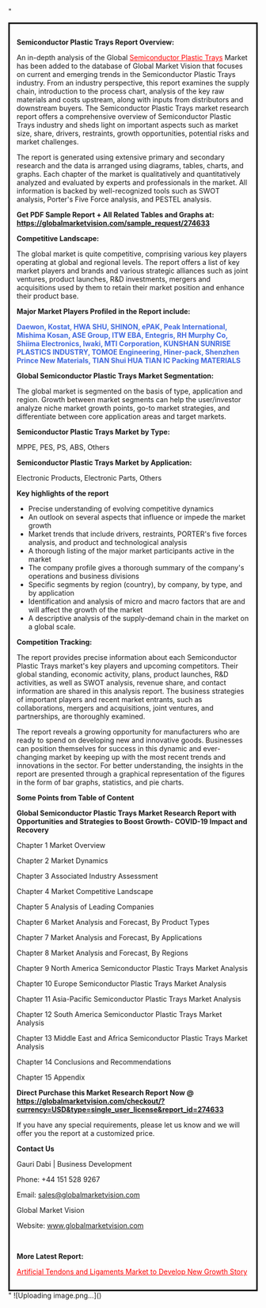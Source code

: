 "<div style='border: 3px solid black; padding: 1em;'>

<strong>Semiconductor Plastic Trays Report Overview:</strong>

An in-depth analysis of the Global <a style='color: #ff0000;' href='https://globalmarketvision.com/reports/global-semiconductor-plastic-trays-market/274633'>Semiconductor Plastic Trays</a> Market has been added to the database of Global Market Vision that focuses on current and emerging trends in the Semiconductor Plastic Trays industry. From an industry perspective, this report examines the supply chain, introduction to the process chart, analysis of the key raw materials and costs upstream, along with inputs from distributors and downstream buyers. The Semiconductor Plastic Trays market research report offers a comprehensive overview of Semiconductor Plastic Trays industry and sheds light on important aspects such as market size, share, drivers, restraints, growth opportunities, potential risks and market challenges.

The report is generated using extensive primary and secondary research and the data is arranged using diagrams, tables, charts, and graphs. Each chapter of the market is qualitatively and quantitatively analyzed and evaluated by experts and professionals in the market. All information is backed by well-recognized tools such as SWOT analysis, Porter's Five Force analysis, and PESTEL analysis.

<strong>Get PDF Sample Report + All Related Tables and Graphs at</strong><strong>:</strong><strong> <a style='color: #ff0000;' href='https://globalmarketvision.com/sample_request/274633?utm_source=linkedinPulse&utm_medium=SN&utm_campaign=SN'><strong>https://globalmarketvision.com/sample_request/274633</strong></a></strong>

<strong>Competitive Landscape:</strong>

The global market is quite competitive, comprising various key players operating at global and regional levels. The report offers a list of key market players and brands and various strategic alliances such as joint ventures, product launches, R&amp;D investments, mergers and acquisitions used by them to retain their market position and enhance their product base.

<strong>Major Market Players Profiled in the Report include:</strong>

<strong style='color: #4169e1;'>Daewon, Kostat, HWA SHU, SHINON, ePAK, Peak International, Mishima Kosan, ASE Group, ITW EBA, Entegris, RH Murphy Co, Shiima Electronics, Iwaki, MTI Corporation, KUNSHAN SUNRISE PLASTICS INDUSTRY, TOMOE Engineering, Hiner-pack, Shenzhen Prince New Materials, TIAN Shui HUA TIAN IC Packing MATERIALS</strong>

<strong>Global Semiconductor Plastic Trays Market Segmentation:</strong>

The global market is segmented on the basis of type, application and region. Growth between market segments can help the user/investor analyze niche market growth points, go-to market strategies, and differentiate between core application areas and target markets.

<strong>Semiconductor Plastic Trays Market by Type</strong><strong>:</strong>

MPPE, PES, PS, ABS, Others

<strong>Semiconductor Plastic Trays Market by</strong><strong> Application:</strong>

Electronic Products, Electronic Parts, Others

<strong>Key highlights of the report</strong>
<ul>
  <li>Precise understanding of evolving competitive dynamics</li>
  <li>An outlook on several aspects that influence or impede the market growth</li>
  <li>Market trends that include drivers, restraints, PORTER's five forces analysis, and product and technological analysis</li>
  <li>A thorough listing of the major market participants active in the market</li>
  <li>The company profile gives a thorough summary of the company's operations and business divisions</li>
  <li>Specific segments by region (country), by company, by type, and by application</li>
  <li>Identification and analysis of micro and macro factors that are and will affect the growth of the market</li>
  <li>A descriptive analysis of the supply-demand chain in the market on a global scale.</li>
</ul>
<strong>Competition Tracking:</strong>

The report provides precise information about each Semiconductor Plastic Trays market's key players and upcoming competitors. Their global standing, economic activity, plans, product launches, R&amp;D activities, as well as SWOT analysis, revenue share, and contact information are shared in this analysis report. The business strategies of important players and recent market entrants, such as collaborations, mergers and acquisitions, joint ventures, and partnerships, are thoroughly examined.

The report reveals a growing opportunity for manufacturers who are ready to spend on developing new and innovative goods. Businesses can position themselves for success in this dynamic and ever-changing market by keeping up with the most recent trends and innovations in the sector. For better understanding, the insights in the report are presented through a graphical representation of the figures in the form of bar graphs, statistics, and pie charts.

<strong>Some Points from Table of Content</strong>

<strong>Global Semiconductor Plastic Trays Market Research Report with Opportunities and Strategies to Boost Growth- COVID-19 Impact and Recovery</strong>

Chapter 1 Market Overview

Chapter 2 Market Dynamics

Chapter 3 Associated Industry Assessment

Chapter 4 Market Competitive Landscape

Chapter 5 Analysis of Leading Companies

Chapter 6 Market Analysis and Forecast, By Product Types

Chapter 7 Market Analysis and Forecast, By Applications

Chapter 8 Market Analysis and Forecast, By Regions

Chapter 9 North America Semiconductor Plastic Trays Market Analysis

Chapter 10 Europe Semiconductor Plastic Trays Market Analysis

Chapter 11 Asia-Pacific Semiconductor Plastic Trays Market Analysis

Chapter 12 South America Semiconductor Plastic Trays Market Analysis

Chapter 13 Middle East and Africa Semiconductor Plastic Trays Market Analysis

Chapter 14 Conclusions and Recommendations

Chapter 15 Appendix

<strong>Direct Purchase this Market Research Report Now @ <a style='color: #ff0000;' href='https://globalmarketvision.com/checkout/?currency=USD&type=single_user_license&report_id=274633?utm_source=linkedinPulse&utm_medium=SN&utm_campaign=SN'><strong>https://globalmarketvision.com/checkout/?currency=USD&type=single_user_license&report_id=274633</strong></a></strong>

If you have any special requirements, please let us know and we will offer you the report at a customized price.
<p id='ember58' class='ember-view reader-content-blocks__paragraph'><strong>Contact Us</strong></p>
<p id='ember59' class='ember-view reader-content-blocks__paragraph'>Gauri Dabi | Business Development</p>
<p id='ember60' class='ember-view reader-content-blocks__paragraph'>Phone: +44 151 528 9267</p>
Email: <a href='mailto:sales@globalmarketvision.com'>sales@globalmarketvision.com</a>

Global Market Vision

Website: <a href='http://www.globalmarketvision.com/'>www.globalmarketvision.com</a>

&nbsp;

<strong>More Latest Report:</strong>

<a style='color: #ff0000;' href='https://medium.com/@nikitadhamdhere4/artificial-tendons-and-ligaments-market-to-develop-new-growth-story-e0c5217ee93c'>Artificial Tendons and Ligaments Market to Develop New Growth Story</a>

</div>"
![Uploading image.png…]()
